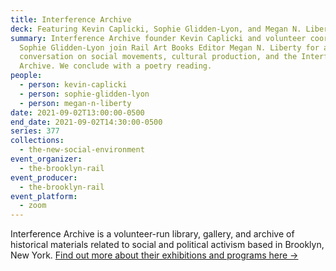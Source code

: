 ```yaml
---
title: Interference Archive
deck: Featuring Kevin Caplicki, Sophie Glidden-Lyon, and Megan N. Liberty
summary: Interference Archive founder Kevin Caplicki and volunteer coordinator
  Sophie Glidden-Lyon join Rail Art Books Editor Megan N. Liberty for a
  conversation on social movements, cultural production, and the Interference
  Archive. We conclude with a poetry reading.
people:
  - person: kevin-caplicki
  - person: sophie-glidden-lyon
  - person: megan-n-liberty
date: 2021-09-02T13:00:00-0500
end_date: 2021-09-02T14:30:00-0500
series: 377
collections:
  - the-new-social-environment
event_organizer:
  - the-brooklyn-rail
event_producer:
  - the-brooklyn-rail
event_platform:
  - zoom
---
```

Interference Archive is a volunteer-run library, gallery, and archive of historical materials related to social and political activism based in Brooklyn, New York. [Find out more about their exhibitions and programs here  →](https://interferencearchive.org/category/exhibitions/)